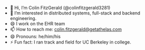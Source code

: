 - 👋 Hi, I’m Colin FitzGerald (@colinfitzgerald3281)
- 👀 I’m interested in distributed systems, full-stack and backend engineering.
- 😄 I work on the EHR team 
- 📫 How to reach me: colin.fitzgerald@getathelas.com
- 😄 Pronouns: he/him/his
- ⚡ Fun fact: I ran track and field for UC Berkeley in college.

<!---
colinfitzgerald3281/colinfitzgerald3281 is a ✨ special ✨ repository because its `README.md` (this file) appears on your GitHub profile.
You can click the Preview link to take a look at your changes.
--->
